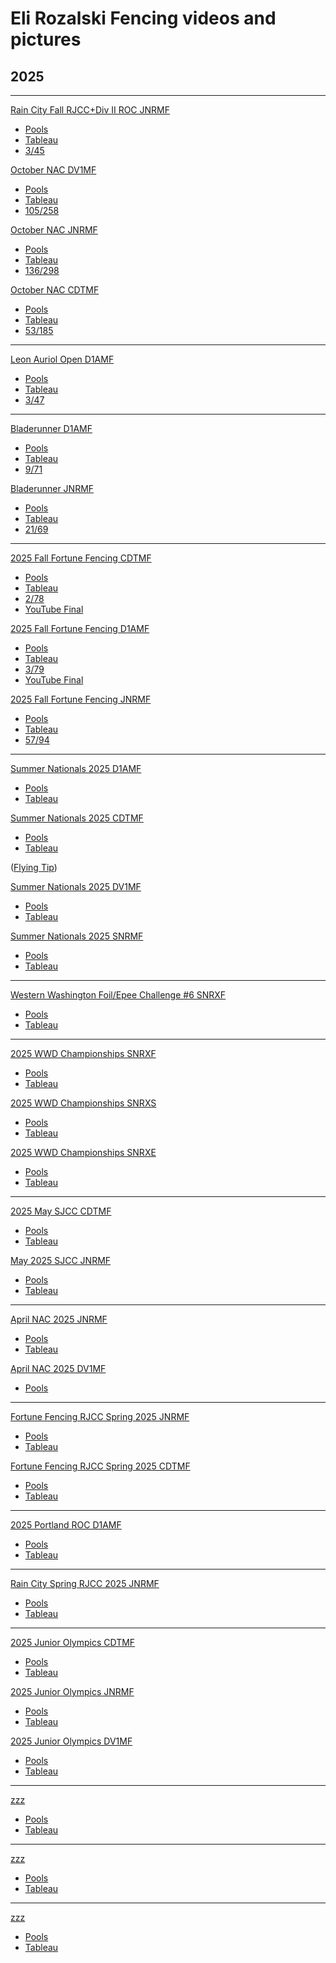 # Eli Rozalski Fencing videos and pictures

<!-- a comment?? -->


<!-- Tips

https://photos.app.goo.gl/agNn1Mgh9iq5oP3p6


[MF]()
- [Pools]()
- [Tableau]()
- []()

-->


## 2025
---


[Rain City Fall RJCC+Div II ROC JNRMF](https://photos.app.goo.gl/zHa8msiKYWHChKAs6)
- [Pools](https://fencingtimelive.com/pools/details/8089E432EF5C416E9415F248AC2CD4B8/EBCCC7AFC7E84B67B359C98034D7F8A6/8B5F0D033DDE4678A778E8232C6ABF08)
- [Tableau](https://fencingtimelive.com/tableaus/scores/8089E432EF5C416E9415F248AC2CD4B8/E1970DAF15134D87A4E6526CC5EA703D)
- [3/45](https://fencingtimelive.com/events/results/8089E432EF5C416E9415F248AC2CD4B8)



[October NAC DV1MF](https://photos.app.goo.gl/dZubwDxuCP4LbwmA9)
- [Pools](https://fencingtimelive.com/pools/details/0EA1FF3A8FC64AF8B590403876D49E15/10103EA16176456D8343B7BB4C4C84CA/489BF47D0E484882A3273C9AAA586832)
- [Tableau](https://fencingtimelive.com/tableaus/scores/0EA1FF3A8FC64AF8B590403876D49E15/BF21CAA18B6B44C8AB5855EF1B6B8B90)
- [105/258](https://fencingtimelive.com/events/results/0EA1FF3A8FC64AF8B590403876D49E15)

[October NAC JNRMF](https://photos.app.goo.gl/pmwKsJUdwZGVwBsg6)
- [Pools](https://fencingtimelive.com/pools/details/8E40A06BCC0B491E8E066E4783CB5CF4/4071A43974064EEDB28E804DF847DAB7/24D2879D32AA45D494E951B56A9F579B)
- [Tableau](https://fencingtimelive.com/tableaus/scores/8E40A06BCC0B491E8E066E4783CB5CF4/CB21BD1111E84914A387953EB637A1AE)
- [136/298](https://fencingtimelive.com/events/results/8E40A06BCC0B491E8E066E4783CB5CF4)

[October NAC CDTMF](https://photos.app.goo.gl/GJnBvGEbXkCMdyVv6)
- [Pools](https://fencingtimelive.com/pools/details/675800E9E0734E96AB80427356B196ED/B7453EAA033F4B4DA428146F80BB0550/52FF5DA848B44C16B84B1EF8F5900EFF)
- [Tableau](https://fencingtimelive.com/tableaus/scores/675800E9E0734E96AB80427356B196ED/98A82633F4944284A9682B483182E22A)
- [53/185](https://fencingtimelive.com/events/results/675800E9E0734E96AB80427356B196ED)

---

[Leon Auriol Open D1AMF](https://photos.app.goo.gl/NfadT3upKwQeuvpd8)
- [Pools](https://fencingtimelive.com/pools/details/BCD21CCC428C408C8FE06332B662B040/380C28F0663846E5BBD6D463089652EE/B6D056C360AA4D69A68BF0A05C0F4345)
- [Tableau](https://fencingtimelive.com/tableaus/scores/BCD21CCC428C408C8FE06332B662B040/7EF751CDEC6E44C38D2C1F2BC52B6162)
- [3/47](https://fencingtimelive.com/events/results/BCD21CCC428C408C8FE06332B662B040)

---
[Bladerunner D1AMF]()
- [Pools](https://www.fencingtimelive.com/pools/details/ACDAA5DBD02C4788A686D69259E8B679/7F9587026676462398F347AF7ACA1F4F/0E848F50C8AD4EC4A69785FDE493BF7F)
- [Tableau](https://www.fencingtimelive.com/tableaus/scores/ACDAA5DBD02C4788A686D69259E8B679/EFE31B2C31A940FC81FC690AD21214D3)
- [9/71](https://www.fencingtimelive.com/events/results/ACDAA5DBD02C4788A686D69259E8B679)


[Bladerunner JNRMF](
https://photos.app.goo.gl/tx63XiCpoPHH6VZ28)
- [Pools](https://fencingtimelive.com/pools/details/0D143B4F62434172B13EE850B03440A9/0C943980D1554E7F850641A31FC7FDAC/64EDADF3E5404EBD9FE0C391F45EB4E3)
- [Tableau](https://fencingtimelive.com/tableaus/scores/0D143B4F62434172B13EE850B03440A9/27F04E5E7C5642D49A00EF611EACE71A)
- [21/69](https://fencingtimelive.com/events/results/0D143B4F62434172B13EE850B03440A9)

---

[2025 Fall Fortune Fencing CDTMF](https://photos.app.goo.gl/vDdLjKLBa4wdvjra9)
- [Pools](https://fencingtimelive.com/pools/details/AEFCC5EE70274DE48352CC62DAAFE65C/56BAFA8D9DD44AED8619D3279FE5481E/61DB6D46295A423CA334BC48AF4B300F)
- [Tableau](https://fencingtimelive.com/tableaus/scores/AEFCC5EE70274DE48352CC62DAAFE65C/B2F8FE5054324D50B38137AF19CB941B)
- [2/78](https://fencingtimelive.com/events/results/AEFCC5EE70274DE48352CC62DAAFE65C)
- [YouTube Final](https://www.youtube.com/watch?v=Wj5XeKDas0M)


[2025 Fall Fortune Fencing D1AMF](https://photos.app.goo.gl/mDCxDxkZhccV1d637)
- [Pools](https://fencingtimelive.com/pools/details/C0AAAC74933C4DA19BFFB2CED5E7D51E/42E73D1E356C49DF964DA08C492E3414/909057023D534E98A184605A77A63C23)
- [Tableau](https://fencingtimelive.com/tableaus/scores/C0AAAC74933C4DA19BFFB2CED5E7D51E/67960C41D4CC4541A2A1280BFF576236)
- [3/79](https://fencingtimelive.com/events/results/C0AAAC74933C4DA19BFFB2CED5E7D51E)
- [YouTube Final](https://www.youtube.com/watch?v=6oTHZRK84Lg)

[2025 Fall Fortune Fencing JNRMF](https://photos.app.goo.gl/fvbkEf9GiCyUUUhK9)
- [Pools](https://fencingtimelive.com/pools/details/55C133793AB140A0AA3D083CC92A86A7/FF85C403BD3C4C8E9D388F5FDA928A77/27ABFDD75C114877BDBD1DEE7E8FA126)
- [Tableau](https://fencingtimelive.com/tableaus/scores/55C133793AB140A0AA3D083CC92A86A7/3AFB126F7C3D4B3AA03903879CCD862B)
- [57/94](https://fencingtimelive.com/events/results/55C133793AB140A0AA3D083CC92A86A7)

---
[Summer Nationals 2025 D1AMF](https://photos.app.goo.gl/chyb8YYScQNT9xFPA)
- [Pools](https://fencingtimelive.com/pools/details/9FB2F6BCE6264DFD8C830BBD91D74E41/1FA058A13FE14FF3BE9D80C7B0DCC821/8A8AD82275BA4197BB47D1043C72FA7B)
- [Tableau](https://fencingtimelive.com/tableaus/scores/9FB2F6BCE6264DFD8C830BBD91D74E41/DA535714417B434CA3A1EB5465B6D8A4)

[Summer Nationals 2025 CDTMF](https://photos.app.goo.gl/WAHxjwsoMAqvMJkw9)
- [Pools](https://fencingtimelive.com/pools/details/4A02063519604993A6B2E725172AEEA0/184E6BA261994151B10D40AB32DCAD98/221375AC189D4CC3BACD238C4B4A3C6B)
- [Tableau](https://fencingtimelive.com/tableaus/scores/4A02063519604993A6B2E725172AEEA0/F475E1FAA0884C7F831E83B470BEDE3B)

([Flying Tip](https://photos.app.goo.gl/agNn1Mgh9iq5oP3p6))

[Summer Nationals 2025 DV1MF](https://photos.app.goo.gl/equvWUSTG6M9YqKF6)
- [Pools](https://fencingtimelive.com/pools/details/DF5CFADE038E497D8069D5F1D0F8DFF6/3F3C1842F83941D897A2BEB79BDC3479/975EC75B40B04C38BF8AFECD298AF6DF)
- [Tableau](https://fencingtimelive.com/tableaus/scores/DF5CFADE038E497D8069D5F1D0F8DFF6/DB8906664F4C400985812BF4E79CFDFF)

[Summer Nationals 2025 SNRMF](https://photos.app.goo.gl/rtWRBS9bdAeocQHo9)
- [Pools](https://fencingtimelive.com/pools/details/083D341A113843A3876A8314A09AEF0D/82DE7510FBBF4FDEAEAFA240B99E9924/37D4AEA1894242A0919FD71884EB0DAC)
- [Tableau](https://fencingtimelive.com/tableaus/scores/083D341A113843A3876A8314A09AEF0D/28B9AD9F783C46D8BB194B86AB9BE377)

---

[Western Washington Foil/Epee Challenge #6 SNRXF](https://photos.app.goo.gl/5QUdN8rDT7AzVTTq5)
- [Pools](https://www.fencingtimelive.com/pools/details/8A3E02B69888496EA03EF3A0F939EA9D/0983EA208BF0475DAB5AC6DD58BBBD26/278C5B0DE35046858FEF51AE22C71490)
- [Tableau](https://www.fencingtimelive.com/tableaus/scores/8A3E02B69888496EA03EF3A0F939EA9D/996AB7127EB44A40B97C09B14A5CD9FC)

---

[2025 WWD Championships SNRXF](https://photos.app.goo.gl/sun2yYKuXZCoANrG7)
- [Pools](https://www.fencingtimelive.com/pools/details/032DCC65B5FA422BA35E1B26BB57683B/4BBB9B0C0E264FB89D2AA39107804C96/F9F88E6E8963428D9CDF5173B64354BF)
- [Tableau](https://www.fencingtimelive.com/tableaus/scores/032DCC65B5FA422BA35E1B26BB57683B/7D31D14BF909442BB06B74C1D015E219)


[2025 WWD Championships SNRXS](https://photos.app.goo.gl/qcpL5LS8gDB889dFA)
- [Pools](https://www.fencingtimelive.com/pools/details/546373468E2147388FC778AB59FD74E8/F8B923A2E0F74EAD80DD5EA745499CED/E6C9B50876D044A7A270A967B09EA204)
- [Tableau](https://www.fencingtimelive.com/tableaus/scores/546373468E2147388FC778AB59FD74E8/E076414CEFA54CB6A2E29E568EEE95BE)


[2025 WWD Championships SNRXE](https://photos.app.goo.gl/dkCR72B4PzaPnpTy8)
- [Pools](https://www.fencingtimelive.com/pools/details/94941B2914C54F518E4008188CDB6FBD/2B3557427CD04B00B608D215CB18DDE7/C3F49EE4847A4E42928F48C73EE461A7)
- [Tableau](https://www.fencingtimelive.com/tableaus/scores/94941B2914C54F518E4008188CDB6FBD/6C66A6F37BA94B7699430F238983C86A)

---

[2025 May SJCC CDTMF](https://photos.app.goo.gl/TQ1Nxaj9Qhe1LwL18)
- [Pools](https://fencingtimelive.com/pools/details/1D03011160C54A6C93D63787C5CA02FF/E6598834B54D405BB1037D8AD415E55A/B1ABB585B2964608B87103568297B584)
- [Tableau](https://fencingtimelive.com/tableaus/scores/1D03011160C54A6C93D63787C5CA02FF/928076F3F5BD4EF2A78D7CE3455F9347)

[May 2025 SJCC JNRMF](https://photos.app.goo.gl/KHaKEZhj3XmJCtWG6)
- [Pools](https://fencingtimelive.com/pools/details/BFB56A5BFF804435AD54FDD5AAB1D672/4B72038B97E847EEB0FC2BF6705ADFA8/8182FE03469D40B7BE1B98DB5B4B9F5F)
- [Tableau](https://fencingtimelive.com/tableaus/scores/BFB56A5BFF804435AD54FDD5AAB1D672/5CA03ADFA83F4D3C8AA15104F252325B)


---

[April NAC 2025 JNRMF](https://photos.app.goo.gl/j1NE22BNsN8WBNzM6)

- [Pools](https://fencingtimelive.com/pools/details/C4559061A5274759AF05F4260185B756/2CAA45B6DD8E419FBCB6A50D9FDCE2E5/4E76B54F037843EDB76A5B2F35A829BE)
- [Tableau](https://fencingtimelive.com/tableaus/scores/C4559061A5274759AF05F4260185B756/B28E3761BC1A448789B1AF382A4082C6)


[April NAC 2025 DV1MF](https://photos.app.goo.gl/2uNPkGTS7MvisA8t9)

- [Pools](https://fencingtimelive.com/pools/details/282B3C1F290746F1A4D807215AEA6189/B3D7E22B48D14D83A99A6BCC6A3C401F/A854112BB4D94DECB249511CFCA0ACCA)


---

[Fortune Fencing RJCC Spring 2025 JNRMF](https://photos.app.goo.gl/pBSoEGastr6tkRc57)
- [Pools](https://www.fencingtimelive.com/pools/details/1EFE22E472164D39B765AC4D47FF496E/6F1AE9B864E04ED9B719FDF9E6E36E82/3FD40FAB72F94EABBDC3CB6735151FBA)
- [Tableau](https://www.fencingtimelive.com/tableaus/scores/1EFE22E472164D39B765AC4D47FF496E/5F6C900E957F4CE5A8E54841094EAB0B)

[Fortune Fencing RJCC Spring 2025 CDTMF](https://photos.app.goo.gl/heeq4BShoPHuEAQbA)
- [Pools](https://www.fencingtimelive.com/pools/details/50804D02762E41A8BFC99BE5AE908A28/E4E0ADEA578143F4A34BA5C8F3694F05/51F208D4B01543268956150A815A4CB7)
- [Tableau](https://www.fencingtimelive.com/tableaus/scores/50804D02762E41A8BFC99BE5AE908A28/29696AC793CD4743920DFD98697D7DB3)


---

[2025 Portland  ROC D1AMF](https://photos.app.goo.gl/rzL1oqhZtagy7EGo9)
- [Pools](https://www.fencingtimelive.com/pools/details/B9D1FCE64E4748D89595BF7B44BED437/623CE9D457C74792B0503E678E2CB108/B77272019A5C4EB2AE796FB069306B4E)
- [Tableau](https://www.fencingtimelive.com/tableaus/scores/B9D1FCE64E4748D89595BF7B44BED437/BFA8F961DC4944B4BED7F1160E8FFE6B)

---

[Rain City Spring RJCC 2025 JNRMF](https://photos.app.goo.gl/T4B7H4hwWhZQh3st6)
- [Pools](https://www.fencingtimelive.com/pools/details/48BD245F141C4868BAA1DD6F7BA23365/7A607A2113AF43908C3A4E75F86F9A46/8A74989161914FCCA428404C805C627F)
- [Tableau](https://www.fencingtimelive.com/tableaus/scores/48BD245F141C4868BAA1DD6F7BA23365/31ABCBEEBA8541C48F1D23E7C5D7B9BB)

---

[2025 Junior Olympics CDTMF](https://photos.app.goo.gl/AZWJntRtwkbNMhHu8)
- [Pools](https://www.fencingtimelive.com/pools/details/8F659D33C763444EB4C0E83060BF9EA4/D73641A51D77434C92147BFB1CDD574B/269C5C8BA0294C39864F78AD274A6F62)
- [Tableau](https://www.fencingtimelive.com/tableaus/scores/8F659D33C763444EB4C0E83060BF9EA4/112C8D74000D42CE93D9BC0A42A02234)

[2025 Junior Olympics JNRMF](https://photos.app.goo.gl/ydCHoX2jr8dwuF6R7)
- [Pools](https://www.fencingtimelive.com/pools/details/1AC3C13A156F42EF8CE520226EE2520A/EE556EF4E9BF4809945724F53E81A553/7A3CB959C7C749DEBDFFFA59C4004DDF)
- [Tableau](https://www.fencingtimelive.com/tableaus/scores/1AC3C13A156F42EF8CE520226EE2520A/73ACCABE4A2B4D418BE331772FF85DA2)

[2025 Junior Olympics DV1MF](https://photos.app.goo.gl/HxdcVUCytgAM2VP8A)
- [Pools](https://www.fencingtimelive.com/pools/details/96EACD79DF4D49A28C10E944716E308C/57C212C55AD4454B89A064C2AF6F578F/3C4F7F2DC9CE4D0189A5E64B73AA1648)
- [Tableau](https://www.fencingtimelive.com/tableaus/scores/96EACD79DF4D49A28C10E944716E308C/CE97C4308756461C91AC106A961B34FB)
---

[zzz](uuu)
- [Pools](uuu)
- [Tableau](uuu)
---

[zzz](uuu)
- [Pools](uuu)
- [Tableau](uuu)
---

[zzz](uuu)
- [Pools](uuu)
- [Tableau](uuu)

<!--

---

[zzz](uuu)
- [Pools](uuu)
- [Tableau](uuu)

-->

